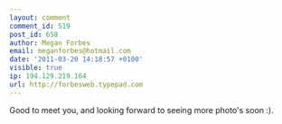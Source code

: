 ```yaml
---
layout: comment
comment_id: 519
post_id: 658
author: Megan Forbes
email: meganforbes@hotmail.com
date: '2011-03-20 14:18:57 +0100'
visible: true
ip: 194.129.219.164
url: http://forbesweb.typepad.com
---
```

Good to meet you, and looking forward to seeing more photo's soon :).
